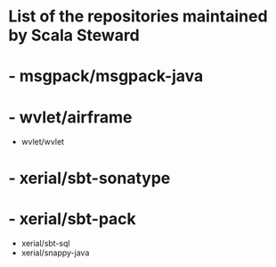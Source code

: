 # List of the repositories maintained by Scala Steward
# - msgpack/msgpack-java
# - wvlet/airframe
- wvlet/wvlet
# - xerial/sbt-sonatype
# - xerial/sbt-pack
- xerial/sbt-sql
- xerial/snappy-java
